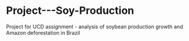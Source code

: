 # Project---Soy-Production
Project for UCD assignment - analysis of soybean production growth and Amazon deforestation in Brazil 
